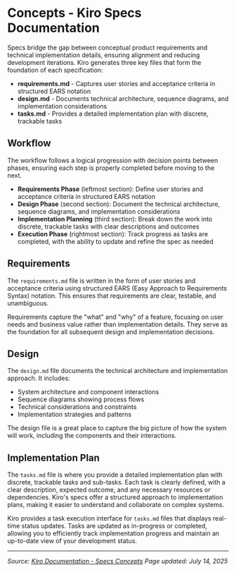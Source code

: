 # Concepts - Kiro Specs Documentation

Specs bridge the gap between conceptual product requirements and technical implementation details, ensuring alignment and reducing development iterations. Kiro generates three key files that form the foundation of each specification:

- **requirements.md** - Captures user stories and acceptance criteria in structured EARS notation
- **design.md** - Documents technical architecture, sequence diagrams, and implementation considerations
- **tasks.md** - Provides a detailed implementation plan with discrete, trackable tasks

## Workflow

The workflow follows a logical progression with decision points between phases, ensuring each step is properly completed before moving to the next.

- **Requirements Phase** (leftmost section): Define user stories and acceptance criteria in structured EARS notation
- **Design Phase** (second section): Document the technical architecture, sequence diagrams, and implementation considerations
- **Implementation Planning** (third section): Break down the work into discrete, trackable tasks with clear descriptions and outcomes
- **Execution Phase** (rightmost section): Track progress as tasks are completed, with the ability to update and refine the spec as needed

## Requirements

The `requirements.md` file is written in the form of user stories and acceptance criteria using structured EARS (Easy Approach to Requirements Syntax) notation. This ensures that requirements are clear, testable, and unambiguous.

Requirements capture the "what" and "why" of a feature, focusing on user needs and business value rather than implementation details. They serve as the foundation for all subsequent design and implementation decisions.

## Design

The `design.md` file documents the technical architecture and implementation approach. It includes:

- System architecture and component interactions
- Sequence diagrams showing process flows
- Technical considerations and constraints
- Implementation strategies and patterns

The design file is a great place to capture the big picture of how the system will work, including the components and their interactions.

## Implementation Plan

The `tasks.md` file is where you provide a detailed implementation plan with discrete, trackable tasks and sub-tasks. Each task is clearly defined, with a clear description, expected outcome, and any necessary resources or dependencies. Kiro's specs offer a structured approach to implementation plans, making it easier to understand and collaborate on complex systems.

Kiro provides a task execution interface for `tasks.md` files that displays real-time status updates. Tasks are updated as in-progress or completed, allowing you to efficiently track implementation progress and maintain an up-to-date view of your development status.

---

_Source: [Kiro Documentation - Specs Concepts](https://kiro.dev/docs/specs/concepts/)_
_Page updated: July 14, 2025_
